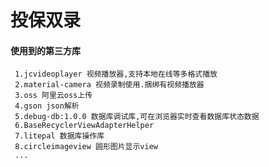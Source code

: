 # 投保双录

#### 使用到的第三方库
     1.jcvideoplayer 视频播放器,支持本地在线等多格式播放
     2.material-camera 视频录制使用.捆绑有视频播放器
     3.oss 阿里云oss上传
     4.gson json解析
     5.debug-db:1.0.0 数据库调试库,可在浏览器实时查看数据库状态数据
     6.BaseRecyclerViewAdapterHelper 
     7.litepal 数据库操作库
     8.circleimageview 圆形图片显示view
     ...
